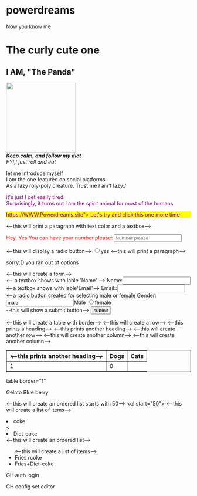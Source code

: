 # powerdreams
<html>
<head>
  <tittle> Now you know me</tittle>
<head>
<body>
    <div>
     <h1>The curly cute one</h1>
    <h2>I AM, "The Panda"</h2>
     </div>
    <IMG
SRC="Panda.png"
Width="190"/>
     <br>
    <b><i>Keep calm, and follow my diet</b></I>
       <br>
      <I>FYI,I just roll and eat</I>
    </div>
    <p> let me introduce myself <br>
    I am the one featured on social platforms<br>
    As a lazy roly-poly creature. Trust me I ain't lazy:/
      </p>
      </div>
     <P style ="color: purple">
     it's just I get easily tired.
    <br>
       Surprisingly, it turns out I am the spirit animal for most of the humans
        </p>
        </div>
   <P style="color: purple; background-color: yellow; width 25%>

    It's just I get easily tired.<br>
    Surprisingly,it turns out I am the spirit animal for most of the humans:
          </p>
        </div>
    <h5>we'll keep taking you back to experience the owesomeness:D</h5>
    <a
Href="https://WWW.Powerdreams.site">
 Let's try and click this one more time

   <--this will print a paragraph with text color and a textbox-->
   <p style="color:red;">
   Hey, Yes You can have your number please:
     <input type="text"
Placeholder="Number please">
  </p
  <--this will print a paragraph-->
  <p are you enjoying this video with us?</p>
  <--this will display a radio button-->
 <input type="radio">yes
  <--this will print a paragraph-->
  <p> sorry:D you ran out of options</p>
 <--this will create a form-->
<Form action="my-handing-form-page">
<-- a textbox shows with lable 'Name' -->
  Name:<input
Type="text"><br/>
  <--a textbox shows with lable'Email'-->
  Email::<input
type="text"><br/>
   <--a radio button created for selecting male or female
  Gender:<input
   <Type= "radio"
 Name="gender"
Value="male">Male
<Input type="radio"
 Name="gender"
Value="female">female
<br/>
  --this will show a submit button-->
  <button
type="submit">submit</button>
  </form>
  <--this will create a table with border-->
  <table border="1">
  <--this will create a row-->
     <tr>
  <--this prints a heading-->
   <th>
  <--this prints another heading-->
   <th>Dogs</th>
  <--this prints another heading-->
   <th>Cats</th>
      </tr>
   <--this will create another row-->
  <tr>
 <--this will create another column-->
  <td> 1</td>
 <--this will create another column-->
 <td>0</td>
  </tr>
 </table>

table border="1"
  <tr>
  <td>Gelato </td>
 <td> Blue berry</td>
   <tr>
</table>

  <--this will create an ordered list starts with 50-->
   <ol.start="50">
 <--this will create a list of items-->
  <li>coke</li>
  <<Li>Diet-coke</li>
</Ol>
 <--this will create an ordered list-->
<UL>
  <--this will create a list of items-->
<Li> Fries+coke</li>
<Li> Fries+Diet-coke</li>
  </UL>
GH auth login

GH config set editor<editor>
